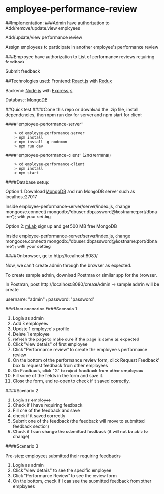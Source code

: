 # employee-performance-review

##Implementation: 
###Admin have authorization to
Add/remove/update/view employees

Add/update/view performance review

Assign employees to participate in another employee's performance review

###Employee have authorization to 
List of performance reviews requiring feedback

Submit feedback

##Technologies used:
Frontend: [React.js](https://facebook.github.io/react/) with [Redux](http://redux.js.org/)

Backend: [Node.js](https://nodejs.org/) with [Express.js](http://expressjs.com/)

Database: [MongoDB](https://docs.mongodb.com/)

##Quick test
####Clone this repo or download the .zip file, install dependencies, then npm run dev for server and npm start for client:

####"employee-performance-server" 
```
    > cd employee-performance-server
	> npm install
	> npm install -g nodemon
	> npm run dev
```

####"employee-performance-client" (2nd terminal)
```
    > cd employee-performance-client
	> npm install
	> npm start
```

####Database setup:

Option 1. 
Download [MongoDB](https://docs.mongodb.com/) and run MongoDB server such as localhost:27017

Inside employee-performance-server/server/index.js, change mongoose.connect('mongodb://dbuser:dbpassword@hostname:port/dbname'); with your setting

Option 2: [mLab](https://mlab.com/) sign up and get 500 MB free MongoDB 

Inside employee-performance-server/server/index.js, change mongoose.connect('mongodb://dbuser:dbpassword@hostname:port/dbname'); with your setting


####On browser, go to http://localhost:8080/

Now, we can't create admin through the browser as expected. 

To create sample admin, download Postman or similar app for the browser. 

In Postman, post http://localhost:8080/createAdmin => sample admin will be create

username: "admin"    /    password: "password"


###User scenarios
####Scenario 1

1. Login as admin
2. Add 3 employees
3. Update 1 employee's profile
4. Delete 1 employee
5. refresh the page to make sure if the page is same as expected
6. Click "view details" of first employee
7. Click "Performance review" to create the employee's performance review
8. On the bottom of the performance review form, click Request Feedback' box to request feedback from other employees
9. On Feedback, click "X" to reject feedback from other employees
10. Fill some of the fields in the form and save it.
11. Close the form, and re-open to check if it saved correctly.

####Scenario 2

1. Login as employee
2. Check if I have requiring feedback
3. Fill one of the feedback and save
4. check if it saved correctly
5. Submit one of the feedback (the feedback will move to submitted feedback section)
6. Check if I can change the submitted feedback (it will not be able to change)

####Scenario 3

Pre-step: employees submitted their requiring feedbacks 

1. Login as admin
2. Click "view details" to see the specific employee
3. Click "Performance Review" to see the review form
4. On the bottom, check if I can see the submitted feedback from other employees